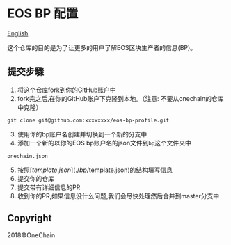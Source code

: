 # EOS BP 配置

[English](./README_en.md)


这个仓库的目的是为了让更多的用户了解EOS区块生产者的信息(BP)。

## 提交步驟

1. 将这个仓库fork到你的GitHub账户中
2. fork完之后,在你的GitHub账户下克隆到本地。（注意: 不要从onechain的仓库中克隆）
```
git clone git@github.com:xxxxxxxx/eos-bp-profile.git
```
3. 使用你的bp账户名创建并切换到一个新的分支中
4. 添加一个新的以你的EOS bp账户名的json文件到`bp`这个文件夹中
```
onechain.json
```
5. 按照[$template.json](./bp/$template.json)的结构填写信息
6. 提交你的仓库
7. 提交带有详细信息的PR
8. 收到你的PR,如果信息没什么问题,我们会尽快处理然后合并到master分支中



## Copyright

2018&copy;OneChain
